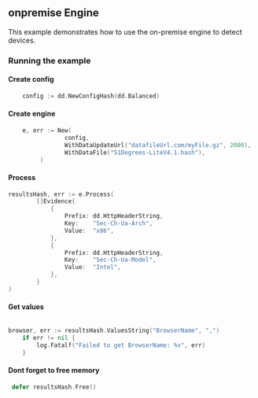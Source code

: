 ## onpremise Engine

This example demonstrates how to use the on-premise engine to detect devices.



### Running the example

#### Create config
```go
    config := dd.NewConfigHash(dd.Balanced)
```

#### Create engine
```go
    e, err := New(
                config,
                WithDataUpdateUrl("datafileUrl.com/myFile.gz", 2000),
				WithDataFile("51Degrees-LiteV4.1.hash"),
         )
```

#### Process
```go
resultsHash, err := e.Process(
        []Evidence{
			{
				Prefix: dd.HttpHeaderString, 
				Key:    "Sec-Ch-Ua-Arch",
				Value:  "x86",
			},
			{
				Prefix: dd.HttpHeaderString, 
				Key:    "Sec-Ch-Ua-Model",
				Value:  "Intel",
			},
		}
)

```

#### Get values
```go

browser, err := resultsHash.ValuesString("BrowserName", ",")
	if err != nil {
		log.Fatalf("Failed to get BrowserName: %v", err)
	}
```

#### Dont forget to free memory
```go
 defer resultsHash.Free()
```







